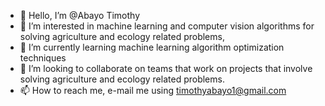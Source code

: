 - 👋 Hello, I’m @Abayo Timothy
- 👀 I’m interested in machine learning  and computer vision algorithms for solving agriculture and ecology related problems,
- 🌱 I’m currently learning machine learning algorithm optimization techniques 
- 💞️ I’m looking to collaborate on teams that work on projects that involve solving agriculture and ecology related problems.
- 📫 How to reach me, e-mail me using timothyabayo1@gmail.com

<!---
Abayo1/Abayo1 is a ✨ special ✨ repository because its `README.md` (this file) appears on your GitHub profile.
You can click the Preview link to take a look at your changes.
--->
